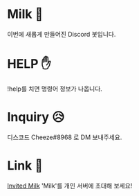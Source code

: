 # Milk 🥛
이번에 새롭게 만들어진 Discord 봇입니다.

# HELP ✋
!help를 치면 명령어 정보가 나옵니다.

# Inquiry 😥
디스코드 Cheeze#8968 로 DM 보내주세요.

# Link 🙂
[Invited Milk](https://discord.com/api/oauth2/authorize?client_id=763575029144748053&permissions=0&scope=bot) 'Milk'를 개인 서버에 초대해 보세요!
